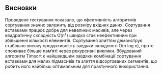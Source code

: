 ## Висновки

Проведене тестування показало, що ефективність алгоритмів сортування значно залежить від розміру вхідних даних. Сортування вставками працює добре для невеликих масивів, але через квадратичну складність O(n²) швидко стає неефективним при збільшенні кількості елементів. 
Сортування злиттям демонструє стабільно високу продуктивність завдяки складності O(n log n), проте споживає більше пам’яті через рекурсивні виклики. 
Вбудований алгоритм Timsort є найшвидшим завдяки комбінації сортування вставками для малих підмасивів та злиття відсортованих сегментів, що робить його найбільш оптимальним для практичного використання.